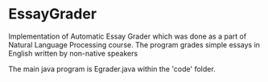 EssayGrader
===========
Implementation of Automatic Essay Grader which was done as a part of Natural Language Processing course.
The program grades simple essays in English written by non-native speakers

The main java program is Egrader.java within the 'code' folder.
